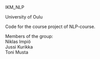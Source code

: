 IKM_NLP

University of Oulu

Code for the course project of NLP-course.

Members of the group:
<br>Niklas Impiö
<br>Jussi Kurikka
<br>Toni Musta
